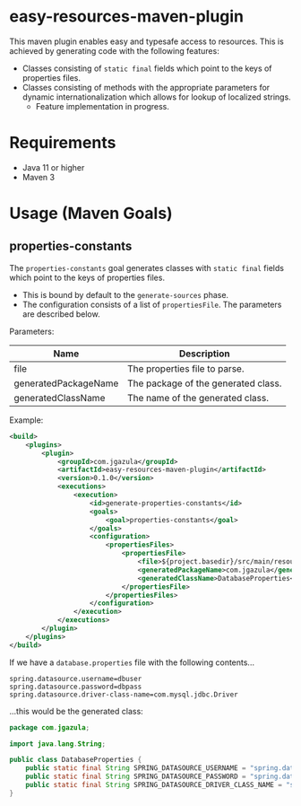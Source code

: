 # easy-resources-maven-plugin

This maven plugin enables easy and typesafe access to resources. This is achieved by generating code with the following features:
* Classes consisting of `static final` fields which point to the keys of properties files.
* Classes consisting of methods with the appropriate parameters for dynamic internationalization which allows for lookup of localized strings.
    * Feature implementation in progress.


# Requirements

* Java 11 or higher
* Maven 3


# Usage (Maven Goals)

## properties-constants

The `properties-constants` goal generates classes with `static final` fields which point to the keys of properties files. 

* This is bound by default to the `generate-sources` phase.
* The configuration consists of a list of `propertiesFile`. The parameters are described below.

Parameters:

| Name | Description                   |
| ---- |-------------------------------|
| file | The properties file to parse. |
| generatedPackageName | The package of the generated class. |
| generatedClassName | The name of the generated class. |

Example:

```xml
<build>
    <plugins>
        <plugin>
            <groupId>com.jgazula</groupId>
            <artifactId>easy-resources-maven-plugin</artifactId>
            <version>0.1.0</version>
            <executions>
                <execution>
                    <id>generate-properties-constants</id>
                    <goals>
                        <goal>properties-constants</goal>
                    </goals>
                    <configuration>
                        <propertiesFiles>
                            <propertiesFile>
                                <file>${project.basedir}/src/main/resources/database.properties</file>
                                <generatedPackageName>com.jgazula</generatedPackageName>
                                <generatedClassName>DatabaseProperties</generatedClassName>
                            </propertiesFile>
                        </propertiesFiles>
                    </configuration>
                </execution>
            </executions>
        </plugin>
    </plugins>
</build>
```

If we have a `database.properties` file with the following contents...

```properties
spring.datasource.username=dbuser
spring.datasource.password=dbpass
spring.datasource.driver-class-name=com.mysql.jdbc.Driver
```

...this would be the generated class:

```java
package com.jgazula;

import java.lang.String;

public class DatabaseProperties {
    public static final String SPRING_DATASOURCE_USERNAME = "spring.datasource.username";
    public static final String SPRING_DATASOURCE_PASSWORD = "spring.datasource.password";
    public static final String SPRING_DATASOURCE_DRIVER_CLASS_NAME = "spring.datasource.driver-class-name";
}
```